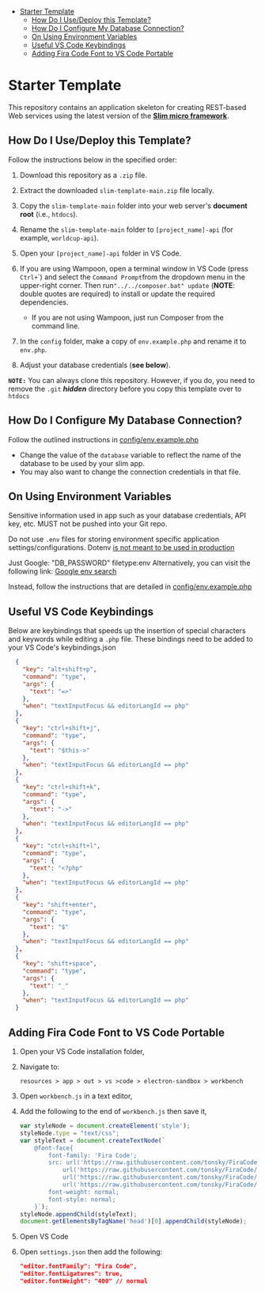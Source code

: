 - [Starter Template](#starter-template)
  - [How Do I Use/Deploy this Template?](#how-do-i-usedeploy-this-template)
  - [How Do I Configure My Database Connection?](#how-do-i-configure-my-database-connection)
  - [On Using Environment Variables](#on-using-environment-variables)
  - [Useful VS Code Keybindings](#useful-vs-code-keybindings)
  - [Adding Fira Code Font to VS Code Portable](#adding-fira-code-font-to-vs-code-portable)
  

# Starter Template

This repository contains an application skeleton for creating REST-based Web services using the latest version of the [**Slim micro framework**](https://www.slimframework.com/).

## How Do I Use/Deploy this Template?

Follow the instructions below in the specified order:

1. Download this repository as a `.zip` file.
2. Extract the downloaded `slim-template-main.zip` file locally.
3. Copy the `slim-template-main` folder into your web server's **document root** (i.e., `htdocs`).
4. Rename the `slim-template-main` folder to `[project_name]-api` (for example, `worldcup-api`).
5. Open your `[project_name]-api` folder in VS Code.
6. If you are using Wampoon, open a terminal window in VS Code (press `Ctrl+`\`) and select the `Command Prompt`from the dropdown menu in the upper-right corner. Then run`"../../composer.bat" update` (**NOTE**: double quotes are required) to install or update the required dependencies.

   * If you are not using Wampoon, just run Composer from the command line.
7. In the `config` folder, make a copy of `env.example.php` and rename it to `env.php`.
8. Adjust your database credentials (**see below**).

**```NOTE:```** You can always clone this repository. However, if you do, you need to remove the ```.git``` ***hidden*** directory before you copy this template over to ```htdocs```

## How Do I Configure My Database Connection?

Follow the outlined instructions in [config/env.example.php](config/env.example.php)

* Change the value of the `database` variable to reflect the name of the database to be used by your slim app.
* You may also want to change the connection credentials in that file.

## On Using Environment Variables

Sensitive information used in app such as your database credentials, API key, etc. MUST not be pushed into your Git repo.

Do not use `.env` files for storing environment specific application settings/configurations. Dotenv [is not meant to be used in production](https://github.com/vlucas/phpdotenv/issues/76#issuecomment-87252126)

Just Google: "DB_PASSWORD" filetype:env
Alternatively, you can visit the following link: [Google env search](https://www.google.ch/search?q=%22DB_PASSWORD%22+filetype:env)

Instead, follow the instructions that are detailed in [config/env.example.php](config/env.example.php)


## Useful VS Code Keybindings

Below are keybindings that speeds up the insertion of special characters and keywords while editing a `.php` file. These bindings need to be added to your VS Code's keybindings.json

```json
  {
    "key": "alt+shift+p",
    "command": "type",
    "args": {
      "text": "=>"
    },
    "when": "textInputFocus && editorLangId == php"
  },
  {
    "key": "ctrl+shift+j",
    "command": "type",
    "args": {
      "text": "$this->"
    },
    "when": "textInputFocus && editorLangId == php"
  },
  {
    "key": "ctrl+shift+k",
    "command": "type",
    "args": {
      "text": "->"
    },
    "when": "textInputFocus && editorLangId == php"
  },
  {
    "key": "ctrl+shift+l",
    "command": "type",
    "args": {
      "text": "<?php"
    },
    "when": "textInputFocus && editorLangId == php"
  },
  {
    "key": "shift+enter",
    "command": "type",
    "args": {
      "text": "$"
    },
    "when": "textInputFocus && editorLangId == php"
  },
  {
    "key": "shift+space",
    "command": "type",
    "args": {
      "text": "_"
    },
    "when": "textInputFocus && editorLangId == php"
  }
  ```

## Adding Fira Code Font to VS Code Portable

1. Open your VS Code installation folder,
2. Navigate to:
    ```batch 
    resources > app > out > vs >code > electron-sandbox > workbench
    ```

3. Open `workbench.js` in a text editor,
4. Add the following to the end of `workbench.js` then save it,

    ```javascript
    var styleNode = document.createElement('style'); 
    styleNode.type = "text/css"; 
    var styleText = document.createTextNode(`
        @font-face{
            font-family: 'Fira Code';
            src: url('https://raw.githubusercontent.com/tonsky/FiraCode/master/distr/eot/FiraCode-Regular.eot') format('embedded-opentype'),
                url('https://raw.githubusercontent.com/tonsky/FiraCode/master/distr/woff2/FiraCode-Regular.woff2') format('woff2'),
                url('https://raw.githubusercontent.com/tonsky/FiraCode/master/distr/woff/FiraCode-Regular.woff') format('woff'),
                url('https://raw.githubusercontent.com/tonsky/FiraCode/master/distr/ttf/FiraCode-Regular.ttf') format('truetype');
            font-weight: normal;
            font-style: normal;
        }`); 
    styleNode.appendChild(styleText); 
    document.getElementsByTagName('head')[0].appendChild(styleNode);
    ```
5. Open VS Code
6. Open `settings.json` then add the following:
    ```json
    "editor.fontFamily": "Fira Code",
    "editor.fontLigatures": true,
    "editor.fontWeight": "400" // normal
    ```
